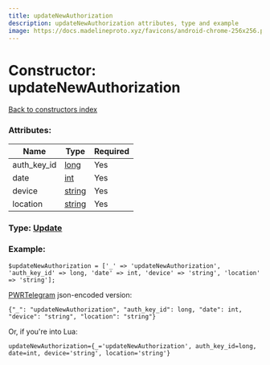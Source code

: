 ```yaml
---
title: updateNewAuthorization
description: updateNewAuthorization attributes, type and example
image: https://docs.madelineproto.xyz/favicons/android-chrome-256x256.png
---
```

# Constructor: updateNewAuthorization  
[Back to constructors index](index.md)



### Attributes:

| Name     |    Type       | Required |
|----------|---------------|----------|
|auth\_key\_id|[long](../types/long.md) | Yes|
|date|[int](../types/int.md) | Yes|
|device|[string](../types/string.md) | Yes|
|location|[string](../types/string.md) | Yes|



### Type: [Update](../types/Update.md)


### Example:

```
$updateNewAuthorization = ['_' => 'updateNewAuthorization', 'auth_key_id' => long, 'date' => int, 'device' => 'string', 'location' => 'string'];
```  

[PWRTelegram](https://pwrtelegram.xyz) json-encoded version:

```
{"_": "updateNewAuthorization", "auth_key_id": long, "date": int, "device": "string", "location": "string"}
```


Or, if you're into Lua:  


```
updateNewAuthorization={_='updateNewAuthorization', auth_key_id=long, date=int, device='string', location='string'}

```


